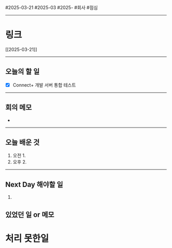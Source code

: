 #2025-03-21 #2025-03 #2025- 
#회사 #점심 

------
# 링크 
[[2025-03-21]]

---
## 오늘의 할 일
- [x] Connect+ 개발 서버 통합 테스트
---
## 회의 메모
- 
---
## 오늘 배운 것
1. 오전
    1. 
2. 오후
    2. 
---
## Next Day 해야할 일
1. 


## 있었던 일 or 메모


# 처리 못한일
